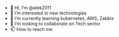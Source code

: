 - 👋 Hi, I’m @alek2011
- 👀 I’m interested in new technologies 
- 🌱 I’m currently learning kubernetes, AWS, Zabbix
- 💞️ I’m looking to collaborate on Tech sector
- 📫 How to reach me 

<!---
alek2011/alek2011 is a ✨ special ✨ repository because its `README.md` (this file) appears on your GitHub profile.
You can click the Preview link to take a look at your changes.
--->
